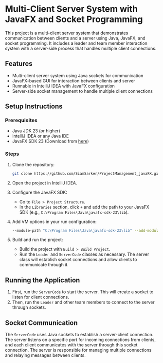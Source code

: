 # Multi-Client Server System with JavaFX and Socket Programming

This project is a multi-client server system that demonstrates 
communication between clients and a server using Java, JavaFX, and socket 
programming. It includes a leader and team member interaction system with a 
server-side process that handles multiple client connections.

## Features

- Multi-client server system using Java sockets for communication
- JavaFX-based GUI for interaction between clients and server
- Runnable in IntelliJ IDEA with JavaFX configuration
- Server-side socket management to handle multiple client connections

## Setup Instructions

### Prerequisites

- Java JDK 23 (or higher)
- IntelliJ IDEA or any Java IDE
- JavaFX SDK 23 (Download from [here](https://gluonhq.com/products/javafx/))

### Steps

1. Clone the repository:
   ```bash
   git clone https://github.com/SiamSarker/ProjectManagement_javaFX.git
   ```

2. Open the project in IntelliJ IDEA.

3. Configure the JavaFX SDK:
   - Go to `File > Project Structure`.
   - In the `Libraries` section, click `+` and add the path to your JavaFX SDK (e.g., `C:\Program Files\Java\javafx-sdk-23\lib`).

4. Add VM options in your run configuration:
   ```bash
   --module-path "C:\Program Files\Java\javafx-sdk-23\lib" --add-modules javafx.controls,javafx.fxml
   ```

5. Build and run the project:
   - Build the project with `Build > Build Project`.
   - Run the `Leader` and `ServerCode` classes as necessary. The server class will establish socket connections and allow clients to communicate through it.

## Running the Application

1. First, run the `ServerCode` to start the server. This will create a socket to listen for client connections.
2. Then, run the `Leader` and other team members to connect to the server through sockets.

## Socket Communication

The `ServerCode` uses Java sockets to establish a server-client connection. The server listens on a specific port for incoming connections from clients, and each client communicates with the server through this socket connection. The server is responsible for managing multiple connections and relaying messages between clients.
